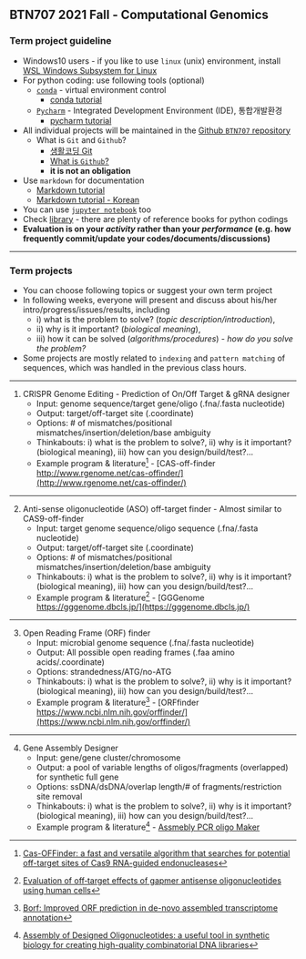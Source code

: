 ## BTN707 2021 Fall - Computational Genomics

### Term project guideline

* Windows10 users - if you like to use `linux` (unix) environment, install [WSL Windows Subsystem for Linux](https://docs.microsoft.com/ko-kr/windows/wsl/install)
* For python coding: use following tools (optional) 
  * [`conda`](https://www.anaconda.com/products/individual) - virtual environment control
    * [conda tutorial](https://conda.io/projects/conda/en/latest/user-guide/getting-started.html) 
  * [`Pycharm`](https://www.jetbrains.com/ko-kr/pycharm/download/) - Integrated Development Environment (IDE), 통합개발환경
    * [pycharm tutorial](https://www.jetbrains.com/help/pycharm/quick-start-guide.html) 
* All individual projects will be maintained in the [Github `BTN707` repository](https://github.com/choilab/2021-compgen-class/)
  * What is `Git` and `Github`?
    * [생활코딩 Git](https://opentutorials.org/module/3733/22434)
    * [What is `Github`?](https://www.youtube.com/watch?v=w3jLJU7DT5E)
    * __it is not an obligation__
* Use `markdown` for documentation
  * [Markdown tutorial](https://guides.github.com/features/mastering-markdown/)
  * [Markdown tutorial - Korean](https://github.com/biospin/BigBio/blob/master/reference/%EB%A7%88%ED%81%AC%EB%8B%A4%EC%9A%B4.md)
* You can use [`jupyter notebook`](https://jupyter.org/) too
* Check [library](https://library.korea.ac.kr/) - there are plenty of reference books for python codings
* __Evaluation is on your *activity* rather than your *performance* (e.g. how frequently commit/update your codes/documents/discussions)__ 

---
### Term projects 
- You can choose following topics or suggest your own term project
- In following weeks, everyone will present and discuss about his/her intro/progress/issues/results, including 
  - i) what is the problem to solve? (_topic description/introduction_), 
  - ii) why is it important? (_biological meaning_), 
  - iii) how it can be solved (_algorithms/procedures_) - _how do you solve the problem?_ 
- Some projects are mostly related to `indexing` and `pattern matching` of sequences, which was handled in the previous class hours.

---
1. CRISPR Genome Editing - Prediction of On/Off Target & gRNA designer
   - Input: genome sequence/target gene/oligo (.fna/.fasta nucleotide)
   - Output: target/off-target site (.coordinate)
   - Options: # of mismatches/positional mismatches/insertion/deletion/base ambiguity
   - Thinkabouts: i) what is the problem to solve?, ii) why is it important? (biological meaning), iii) how can you design/build/test?... 
   - Example program & literature[^offfinder] - [CAS-off-finder http://www.rgenome.net/cas-offinder/](http://www.rgenome.net/cas-offinder/)
   [^offfinder]:[Cas-OFFinder: a fast and versatile algorithm that searches for potential off-target sites of Cas9 RNA-guided endonucleases](https://academic.oup.com/bioinformatics/article/30/10/1473/267560)

---
2. Anti-sense oligonucleotide (ASO) off-target finder - Almost similar to CAS9-off-finder
   - Input: target genome sequence/oligo sequence (.fna/.fasta nucleotide)
   - Output: target/off-target site (.coordinate)
   - Options: # of mismatches/positional mismatches/insertion/deletion/base ambiguity
   - Thinkabouts: i) what is the problem to solve?, ii) why is it important? (biological meaning), iii) how can you design/build/test?... 
   - Example program & literature[^gggenome] - [GGGenome https://gggenome.dbcls.jp/](https://gggenome.dbcls.jp/)
   [^gggenome]:[Evaluation of off‐target effects of gapmer antisense oligonucleotides using human cells](https://onlinelibrary.wiley.com/doi/full/10.1111/gtc.12730)

---
3. Open Reading Frame (ORF) finder
   - Input: microbial genome sequence (.fna/.fasta nucleotide)
   - Output: All possible open reading frames (.faa amino acids/.coordinate)
   - Options: strandedness/ATG/no-ATG
   - Thinkabouts: i) what is the problem to solve?, ii) why is it important? (biological meaning), iii) how can you design/build/test?... 
   - Example program & literature[^orffinder] - [ORFfinder https://www.ncbi.nlm.nih.gov/orffinder/](https://www.ncbi.nlm.nih.gov/orffinder/)
   [^orffinder]:[Borf: Improved ORF prediction in de-novo assembled transcriptome annotation](https://www.biorxiv.org/content/10.1101/2021.04.12.439551v1.full)

---
4. Gene Assembly Designer
   - Input: gene/gene cluster/chromosome
   - Output: a pool of variable lengths of oligos/fragments (overlapped) for synthetic full gene
   - Options: ssDNA/dsDNA/overlap length/# of fragments/restriction site removal
   - Thinkabouts: i) what is the problem to solve?, ii) why is it important? (biological meaning), iii) how can you design/build/test?... 
   - Example program & literature[^geneassembler] - [Assmebly PCR oligo Maker](https://academic.oup.com/nar/article/33/suppl_2/W521/2505480)
   [^geneassembler]:[Assembly of Designed Oligonucleotides: a useful tool in synthetic biology for creating high-quality combinatorial DNA libraries](https://pubmed.ncbi.nlm.nih.gov/25055779/)


